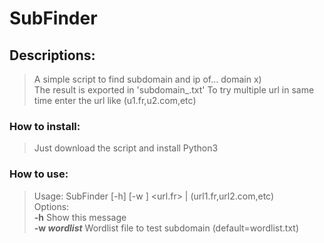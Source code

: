 # SubFinder
## Descriptions:
> A simple script to find subdomain and ip of... domain x) <br>
> The result is exported in 'subdomain_<url>.txt'<r>
> To try multiple url in same time enter the url like (u1.fr,u2.com,etc)<br>
### How to install:
> Just download the script and install Python3
### How to use:
>Usage: SubFinder [-h] [-w <wordlist>] <url.fr> | (url1.fr,url2.com,etc)  <br>
> Options:<br>
> **-h** Show this message<br>
> **-w *wordlist***	Wordlist file to test subdomain (default=wordlist.txt)